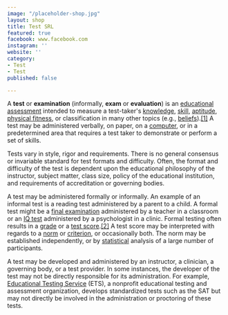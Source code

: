 ```yaml
---
image: "/placeholder-shop.jpg"
layout: shop
title: Test SRL
featured: true
facebook: www.facebook.com
instagram: ''
website: ''
category:
- Test
- Test
published: false

---
```

A **test** or **examination** (informally, **exam** or **evaluation**) is an [educational assessment](https://en.wikipedia.org/wiki/Educational_assessment "Educational assessment") intended to measure a test-taker's [knowledge](https://en.wikipedia.org/wiki/Knowledge "Knowledge"), [skill](https://en.wikipedia.org/wiki/Skill "Skill"), [aptitude](https://en.wikipedia.org/wiki/Aptitude "Aptitude"), [physical fitness](https://en.wikipedia.org/wiki/Physical_fitness "Physical fitness"), or classification in many other topics (e.g., [beliefs](https://en.wikipedia.org/wiki/Belief "Belief")).[\[1\]](https://en.wikipedia.org/wiki/Test_(assessment)#cite_note-1) A test may be administered verbally, on paper, on a [computer](https://en.wikipedia.org/wiki/Computer-adaptive_testing "Computer-adaptive testing"), or in a predetermined area that requires a test taker to demonstrate or perform a set of skills.

Tests vary in style, rigor and requirements. There is no general consensus or invariable standard for test formats and difficulty. Often, the format and difficulty of the test is dependent upon the educational philosophy of the instructor, subject matter, class size, policy of the educational institution, and requirements of accreditation or governing bodies.

A test may be administered formally or informally. An example of an informal test is a reading test administered by a parent to a child. A formal test might be a [final examination](https://en.wikipedia.org/wiki/Final_examination "Final examination") administered by a teacher in a classroom or an [IQ test](https://en.wikipedia.org/wiki/IQ_test "IQ test") administered by a psychologist in a clinic. Formal testing often results in a [grade](https://en.wikipedia.org/wiki/Grade_(education) "Grade (education)") or a [test score](https://en.wikipedia.org/wiki/Test_score "Test score").[\[2\]](https://en.wikipedia.org/wiki/Test_(assessment)#cite_note-2) A test score may be interpreted with regards to a [norm](https://en.wikipedia.org/wiki/Norm-referenced_test "Norm-referenced test") or [criterion](https://en.wikipedia.org/wiki/Criterion-referenced_test "Criterion-referenced test"), or occasionally both. The norm may be established independently, or by [statistical](https://en.wikipedia.org/wiki/Statistics "Statistics") analysis of a large number of participants.

A test may be developed and administered by an instructor, a clinician, a governing body, or a test provider. In some instances, the developer of the test may not be directly responsible for its administration. For example, [Educational Testing Service](https://en.wikipedia.org/wiki/Educational_Testing_Service "Educational Testing Service") (ETS), a nonprofit educational testing and assessment organization, develops standardized tests such as the SAT but may not directly be involved in the administration or proctoring of these tests.